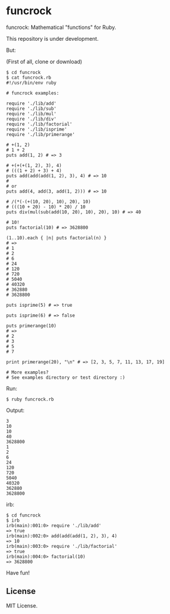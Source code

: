 # funcrock


funcrock: Mathematical "functions" for Ruby.


This repository is under development.


But:


(First of all, clone or download)


```
$ cd funcrock
$ cat funcrock.rb
#!/usr/bin/env ruby

# funcrock examples:

require './lib/add'
require './lib/sub'
require './lib/mul'
require './lib/div'
require './lib/factorial'
require './lib/isprime'
require './lib/primerange'

# +(1, 2)
# 1 + 2
puts add(1, 2) # => 3

# +(+(+(1, 2), 3), 4)
# (((1 + 2) + 3) + 4)
puts add(add(add(1, 2), 3), 4) # => 10
#
# or
puts add(4, add(3, add(1, 2))) # => 10

# /(*(-(+(10, 20), 10), 20), 10)
# (((10 + 20) - 10) * 20) / 10
puts div(mul(sub(add(10, 20), 10), 20), 10) # => 40

# 10!
puts factorial(10) # => 3628800

(1..10).each { |n| puts factorial(n) }
# =>
# 1
# 2
# 6
# 24
# 120
# 720
# 5040
# 40320
# 362880
# 3628800

puts isprime(5) # => true

puts isprime(6) # => false

puts primerange(10)
# =>
# 2
# 3
# 5
# 7

print primerange(20), "\n" # => [2, 3, 5, 7, 11, 13, 17, 19]

# More examples?
# See examples directory or test directory :)
```


Run:


```
$ ruby funcrock.rb
```

Output:

```
3
10
10
40
3628800
1
2
6
24
120
720
5040
40320
362880
3628800
```


irb:


```
$ cd funcrock
$ irb
irb(main):001:0> require './lib/add'
=> true
irb(main):002:0> add(add(add(1, 2), 3), 4)
=> 10
irb(main):003:0> require './lib/factorial'
=> true
irb(main):004:0> factorial(10)
=> 3628800
```


Have fun!


## License


MIT License.
